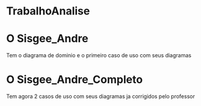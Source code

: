 # TrabalhoAnalise

# O Sisgee_Andre
Tem o diagrama de dominio e o primeiro caso de uso com seus diagramas

# O Sisgee_Andre_Completo
Tem agora 2 casos de uso com seus diagramas ja corrigidos pelo professor
